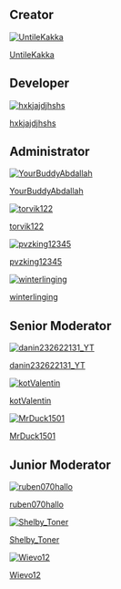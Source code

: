 ## Creator

<div class="block-grid">

  <div class="block-item">
    <a href="#/Staff\UntileKakka.md">
      <img src="https://tr.rbxcdn.com/30DAY-AvatarHeadshot-17441E080E9DD79F37219DC82B709BB6-Png/420/420/AvatarHeadshot/Png/noFilter" alt="UntileKakka">
      <p>UntileKakka</p>
    </a>
    <!-- VSCode nav: [Staff\UntileKakka.md](Staff\UntileKakka.md) -->
  </div>
</div>

## Developer

<div class="block-grid">

  <div class="block-item">
    <a href="#/Staff\hxkjajdjhshs.md">
      <img src="https://tr.rbxcdn.com/30DAY-AvatarHeadshot-0E1A73DEA10B631087B4B2214414B262-Png/420/420/AvatarHeadshot/Png/noFilter" alt="hxkjajdjhshs">
      <p>hxkjajdjhshs</p>
    </a>
    <!-- VSCode nav: [Staff\hxkjajdjhshs.md](Staff\hxkjajdjhshs.md) -->
  </div>
</div>

## Administrator

<div class="block-grid">

  <div class="block-item">
    <a href="#/Staff\YourBuddyAbdallah.md">
      <img src="https://tr.rbxcdn.com/30DAY-AvatarHeadshot-CC8D161A41CAFD3758133282FF1992BF-Png/420/420/AvatarHeadshot/Png/noFilter" alt="YourBuddyAbdallah">
      <p>YourBuddyAbdallah</p>
    </a>
    <!-- VSCode nav: [Staff\YourBuddyAbdallah.md](Staff\YourBuddyAbdallah.md) -->
  </div>

  <div class="block-item">
    <a href="#/Staff\torvik122.md">
      <img src="https://tr.rbxcdn.com/30DAY-AvatarHeadshot-DB36A9EB2F29027784513FE239D1F4E9-Png/420/420/AvatarHeadshot/Png/noFilter" alt="torvik122">
      <p>torvik122</p>
    </a>
    <!-- VSCode nav: [Staff\torvik122.md](Staff\torvik122.md) -->
  </div>

  <div class="block-item">
    <a href="#/Staff\pvzking12345.md">
      <img src="https://tr.rbxcdn.com/30DAY-AvatarHeadshot-C9F428C68361CE99C85F890861C77238-Png/420/420/AvatarHeadshot/Png/noFilter" alt="pvzking12345">
      <p>pvzking12345</p>
    </a>
    <!-- VSCode nav: [Staff\pvzking12345.md](Staff\pvzking12345.md) -->
  </div>

  <div class="block-item">
    <a href="#/Staff\winterlinging.md">
      <img src="https://tr.rbxcdn.com/30DAY-AvatarHeadshot-D35A08945408077D4427EF8A92DAC712-Png/420/420/AvatarHeadshot/Png/noFilter" alt="winterlinging">
      <p>winterlinging</p>
    </a>
    <!-- VSCode nav: [Staff\winterlinging.md](Staff\winterlinging.md) -->
  </div>
</div>

## Senior Moderator

<div class="block-grid">

  <div class="block-item">
    <a href="#/Staff\danin232622131_YT.md">
      <img src="https://tr.rbxcdn.com/30DAY-AvatarHeadshot-0E2871C3512196392939C63E5D2DC5AF-Png/420/420/AvatarHeadshot/Png/noFilter" alt="danin232622131_YT">
      <p>danin232622131_YT</p>
    </a>
    <!-- VSCode nav: [Staff\danin232622131_YT.md](Staff\danin232622131_YT.md) -->
  </div>

  <div class="block-item">
    <a href="#/Staff\kotValentin.md">
      <img src="https://tr.rbxcdn.com/30DAY-AvatarHeadshot-C578B6087B83D85AADC037707FBB4CF9-Png/420/420/AvatarHeadshot/Png/noFilter" alt="kotValentin">
      <p>kotValentin</p>
    </a>
    <!-- VSCode nav: [Staff\kotValentin.md](Staff\kotValentin.md) -->
  </div>

  <div class="block-item">
    <a href="#/Staff\MrDuck1501.md">
      <img src="https://tr.rbxcdn.com/30DAY-AvatarHeadshot-045D44EB49EF5203269099646B13FF14-Png/420/420/AvatarHeadshot/Png/noFilter" alt="MrDuck1501">
      <p>MrDuck1501</p>
    </a>
    <!-- VSCode nav: [Staff\MrDuck1501.md](Staff\MrDuck1501.md) -->
  </div>
</div>

## Junior Moderator

<div class="block-grid">

  <div class="block-item">
    <a href="#/Staff\ruben070hallo.md">
      <img src="https://tr.rbxcdn.com/30DAY-AvatarHeadshot-62F9BBEA724DE208BE8CE9A71533CE3C-Png/420/420/AvatarHeadshot/Png/noFilter" alt="ruben070hallo">
      <p>ruben070hallo</p>
    </a>
    <!-- VSCode nav: [Staff\ruben070hallo.md](Staff\ruben070hallo.md) -->
  </div>

  <div class="block-item">
    <a href="#/Staff\Shelby_Toner.md">
      <img src="https://tr.rbxcdn.com/30DAY-AvatarHeadshot-7CF5B9B06EC3566E6741EA488DA0938B-Png/420/420/AvatarHeadshot/Png/noFilter" alt="Shelby_Toner">
      <p>Shelby_Toner</p>
    </a>
    <!-- VSCode nav: [Staff\Shelby_Toner.md](Staff\Shelby_Toner.md) -->
  </div>

  <div class="block-item">
    <a href="#/Staff\Wievo12.md">
      <img src="https://tr.rbxcdn.com/30DAY-AvatarHeadshot-19D0BEFBC034784E1A835081BDB89F89-Png/420/420/AvatarHeadshot/Png/noFilter" alt="Wievo12">
      <p>Wievo12</p>
    </a>
    <!-- VSCode nav: [Staff\Wievo12.md](Staff\Wievo12.md) -->
  </div>
</div>
